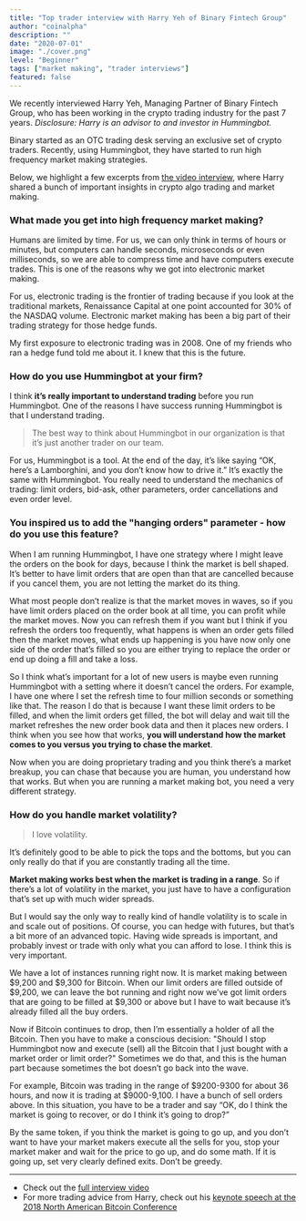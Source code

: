 ```yaml
---
title: "Top trader interview with Harry Yeh of Binary Fintech Group"
author: "coinalpha"
description: ""
date: "2020-07-01"
image: "./cover.png"
level: "Beginner"
tags: ["market making", "trader interviews"]
featured: false
---
```


We recently interviewed Harry Yeh, Managing Partner of Binary Fintech Group, who has been working in the crypto trading industry for the past 7 years. *Disclosure: Harry is an advisor to and investor in Hummingbot.*

Binary started as an OTC trading desk serving an exclusive set of crypto traders. Recently, using Hummingbot, they have started to run high frequency market making strategies. 

Below, we highlight a few excerpts from [the video interview](https://www.youtube.com/watch?v=PqKkfe9ZV6g), where Harry shared a bunch of important insights in crypto algo trading and market making. 

### What made you get into high frequency market making?

Humans are limited by time. For us, we can only think in terms of hours or minutes, but computers can handle seconds, microseconds or even milliseconds, so we are able to compress time and have computers execute trades. This is one of the reasons why we got into electronic market making.

For us, electronic trading is the frontier of trading because if you look at the traditional markets, Renaissance Capital at one point accounted for 30% of the NASDAQ volume. Electronic market making has been a big part of their trading strategy for those hedge funds.

My first exposure to electronic trading was in 2008. One of my friends who ran a hedge fund told me about it. I knew that this is the future. 

### How do you use Hummingbot at your firm?

I think **it’s really important to understand trading** before you run Hummingbot. One of the reasons I have success running Hummingbot is that I understand trading. 

> The best way to think about Hummingbot in our organization is that it’s just another trader on our team. 

For us, Hummingbot is a tool. At the end of the day, it’s like saying “OK, here’s a Lamborghini, and you don’t know how to drive it.” It’s exactly the same with Hummingbot. You really need to understand the mechanics of trading: limit orders, bid-ask, other parameters, order cancellations and even order level. 

### You inspired us to add the "hanging orders" parameter - how do you use this feature?

When I am running Hummingbot, I have one strategy where I might leave the orders on the book for days, because I think the market is bell shaped. It’s better to have limit orders that are open than that are cancelled because if you cancel them, you are not letting the market do its thing.

What most people don’t realize is that the market moves in waves, so if you have limit orders placed on the order book at all time, you can profit while the market moves. Now you can refresh them if you want but I think if you refresh the orders too frequently, what happens is when an order gets filled then the market moves, what ends up happening is you have now only one side of the order that’s filled so you are either trying to replace the order or end up doing a fill and take a loss. 

So I think what’s important for a lot of new users is maybe even running Hummingbot with a setting where it doesn’t cancel the orders. For example, I have one where I set the refresh time to four million seconds or something like that. The reason I do that is because I want these limit orders to be filled, and when the limit orders get filled, the bot will delay and wait till the market refreshes the new order book data and then it places new orders. I think when you see how that works, **you will understand how the market comes to you versus you trying to chase the market**. 

Now when you are doing proprietary trading and you think there’s a market breakup, you can chase that because you are human, you understand how that works. But when you are running a market making bot, you need a very different strategy. 

### How do you handle market volatility?

> I love volatility.

It’s definitely good to be able to pick the tops and the bottoms, but you can only really do that if you are constantly trading all the time.

**Market making works best when the market is trading in a range**. So if there’s a lot of volatility in the market, you just have to have a configuration that’s set up with much wider spreads. 

But I would say the only way to really kind of handle volatility is to scale in and scale out of positions. Of course, you can hedge with futures, but that’s a bit more of an advanced topic. Having wide spreads is important, and probably invest or trade with only what you can afford to lose. I think this is very important. 

We have a lot of instances running right now. It is market making between $9,200 and $9,300 for Bitcoin. When our limit orders are filled outside of $9,200, we can leave the bot running and right now we’ve got limit orders that are going to be filled at $9,300 or above but I have to wait because it’s already filled all the buy orders. 

Now if Bitcoin continues to drop, then I’m essentially a holder of all the Bitcoin. Then you have to make a conscious decision: "Should I stop Hummingbot now and execute (sell) all the Bitcoin that I just bought with a market order or limit order?" Sometimes we do that, and this is the human part because sometimes the bot doesn’t go back into the wave.

For example, Bitcoin was trading in the range of $9200-9300 for about 36 hours, and now it is trading at $9000-9,100. I have a bunch of sell orders above. In this situation, you have to be a trader and say “OK, do I think the market is going to recover, or do I think it’s going to drop?”

By the same token, if you think the market is going to go up, and you don’t want to have your market makers execute all the sells for you, stop your market maker and wait for the price to go up, and do some math. If it is going up, set very clearly defined exits. Don’t be greedy. 

---
- Check out the [full interview video](https://www.youtube.com/watch?v=PqKkfe9ZV6g)
- For more trading advice from Harry, check out his [keynote speech at the 2018 North American Bitcoin Conference](https://www.youtube.com/watch?v=HVbKe_778-8)
